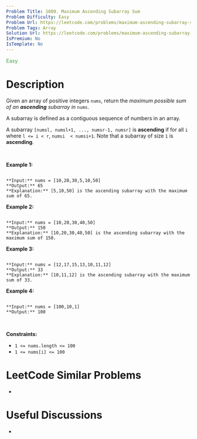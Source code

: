 ```yaml
---
Problem Title: 1800. Maximum Ascending Subarray Sum
Problem Difficulty: Easy
Problem Url: https://leetcode.com/problems/maximum-ascending-subarray-sum/
Problem Tags: Array
Solution Url: https://leetcode.com/problems/maximum-ascending-subarray-sum/solution/
IsPremium: No
IsTemplate: No
---
```


<span style="color: rgb(67, 160, 71);">Easy</span>

# Description

Given an array of positive integers `nums`, return the *maximum possible sum of an **ascending** subarray in* `nums`.


A subarray is defined as a contiguous sequence of numbers in an array.


A subarray `[numsl, numsl+1, ..., numsr-1, numsr]` is **ascending** if for all `i` where `l <= i < r`, `numsi  < numsi+1`. Note that a subarray of size `1` is **ascending**.


 


**Example 1:**



```

**Input:** nums = [10,20,30,5,10,50]
**Output:** 65
**Explanation:** [5,10,50] is the ascending subarray with the maximum sum of 65.

```

**Example 2:**



```

**Input:** nums = [10,20,30,40,50]
**Output:** 150
**Explanation:** [10,20,30,40,50] is the ascending subarray with the maximum sum of 150.

```

**Example 3:**



```

**Input:** nums = [12,17,15,13,10,11,12]
**Output:** 33
**Explanation:** [10,11,12] is the ascending subarray with the maximum sum of 33.

```

**Example 4:**



```

**Input:** nums = [100,10,1]
**Output:** 100

```

 


**Constraints:**


* `1 <= nums.length <= 100`
* `1 <= nums[i] <= 100`




# LeetCode Similar Problems

- []()

# Useful Discussions

- []()
